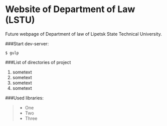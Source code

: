 Website of Department of Law (LSTU)
===

Future webpage of Department of law of Lipetsk State Technical University.

###Start dev-server:
```
$ gulp
```

###List of directories of project
1. sometext
2. sometext
3. sometext
4. sometext

###Used libraries:
> - One
> - Two
> - Three

